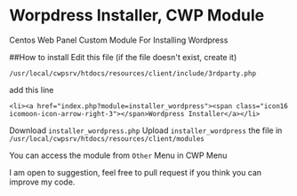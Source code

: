 # Worpdress Installer, CWP Module
Centos Web Panel Custom Module For Installing Wordpress

##How to install 
Edit this file (if the file doesn't exist, create it)

    /usr/local/cwpsrv/htdocs/resources/client/include/3rdparty.php
    
add this line

    <li><a href="index.php?module=installer_wordpress"><span class="icon16 icomoon-icon-arrow-right-3"></span>Wordpress Installer</a></li>

Download `installer_wordpress.php`
Upload `installer_wordpress` the file in `/usr/local/cwpsrv/htdocs/resources/client/modules`

You can access the module from `Other` Menu in CWP Menu

I am open to suggestion, feel free to pull request if you think you can improve my code.
